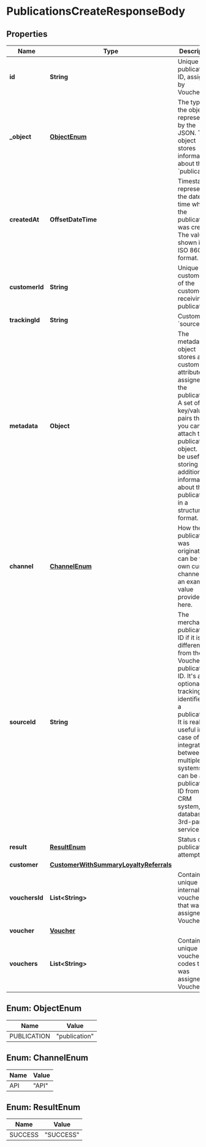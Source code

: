 

# PublicationsCreateResponseBody


## Properties

| Name | Type | Description |
|------------ | ------------- | ------------- |
|**id** | **String** | Unique publication ID, assigned by Voucherify. |
|**_object** | [**ObjectEnum**](#ObjectEnum) | The type of the object represented by the JSON. This object stores information about the &#x60;publication&#x60;. |
|**createdAt** | **OffsetDateTime** | Timestamp representing the date and time when the publication was created. The value is shown in the ISO 8601 format. |
|**customerId** | **String** | Unique customer ID of the customer receiving the publication. |
|**trackingId** | **String** | Customer&#39;s &#x60;source_id&#x60;. |
|**metadata** | **Object** | The metadata object stores all custom attributes assigned to the publication. A set of key/value pairs that you can attach to a publication object. It can be useful for storing additional information about the publication in a structured format. |
|**channel** | [**ChannelEnum**](#ChannelEnum) | How the publication was originated. It can be your own custom channel or an example value provided here. |
|**sourceId** | **String** | The merchant&#39;s publication ID if it is different from the Voucherify publication ID. It&#39;s an optional tracking identifier of a publication. It is really useful in case of an integration between multiple systems. It can be a publication ID from a CRM system, database or 3rd-party service.  |
|**result** | [**ResultEnum**](#ResultEnum) | Status of the publication attempt. |
|**customer** | [**CustomerWithSummaryLoyaltyReferrals**](CustomerWithSummaryLoyaltyReferrals.md) |  |
|**vouchersId** | **List&lt;String&gt;** | Contains the unique internal voucher ID that was assigned by Voucherify. |
|**voucher** | [**Voucher**](Voucher.md) |  |
|**vouchers** | **List&lt;String&gt;** | Contains the unique voucher codes that was assigned by Voucherify. |



## Enum: ObjectEnum

| Name | Value |
|---- | -----|
| PUBLICATION | &quot;publication&quot; |



## Enum: ChannelEnum

| Name | Value |
|---- | -----|
| API | &quot;API&quot; |



## Enum: ResultEnum

| Name | Value |
|---- | -----|
| SUCCESS | &quot;SUCCESS&quot; |



